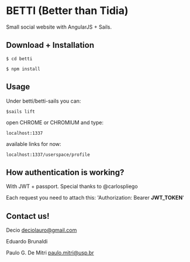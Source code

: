 # BETTI (Better than Tidia)
Small social website with AngularJS + Sails.

## Download + Installation

`$ cd betti`

`$ npm install`


## Usage

Under betti/betti-sails you can:

`$sails lift`

open CHROME or CHROMIUM and type:

`localhost:1337`

available links for now:

`localhost:1337/userspace/profile` 


## How authentication is working?

With JWT + passport. Special thanks to @carlospliego

Each request you need to attach this: 'Authorization: Bearer __JWT_TOKEN__'


## Contact us!
Decio					deciolauro@gmail.com

Eduardo Brunaldi		

Paulo G. De Mitri		paulo.mitri@usp.br

